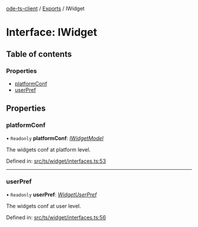 [ode-ts-client](../README.md) / [Exports](../modules.md) / IWidget

# Interface: IWidget

## Table of contents

### Properties

- [platformConf](iwidget.md#platformconf)
- [userPref](iwidget.md#userpref)

## Properties

### platformConf

• `Readonly` **platformConf**: [*IWidgetModel*](iwidgetmodel.md)

The widgets conf at platform level.

Defined in: [src/ts/widget/interfaces.ts:53](https://github.com/opendigitaleducation/ode-ts-client/blob/b81969a/src/ts/widget/interfaces.ts#L53)

___

### userPref

• `Readonly` **userPref**: [*WidgetUserPref*](../modules.md#widgetuserpref)

The widgets conf at user level.

Defined in: [src/ts/widget/interfaces.ts:56](https://github.com/opendigitaleducation/ode-ts-client/blob/b81969a/src/ts/widget/interfaces.ts#L56)

